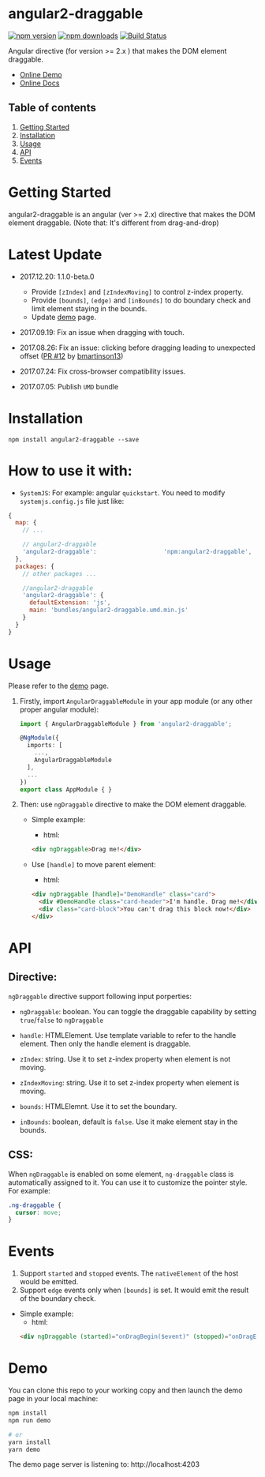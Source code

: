 # angular2-draggable
[![npm version](https://badge.fury.io/js/angular2-draggable.svg)](http://badge.fury.io/js/angular2-draggable)
[![npm downloads](https://img.shields.io/npm/dm/angular2-draggable.svg)](https://npmjs.org/angular2-draggable)
[![Build Status](https://travis-ci.org/xieziyu/angular2-draggable.svg?branch=master)](https://travis-ci.org/xieziyu/angular2-draggable)

Angular directive (for version >= 2.x ) that makes the DOM element draggable.

+ [Online Demo](https://xieziyu.github.io/angular2-draggable)
+ [Online Docs](https://xieziyu.github.io/angular2-draggable/api-doc)

## Table of contents 
1. [Getting Started](#getting-started)
3. [Installation](#installation)
4. [Usage](#usage)
5. [API](#api)
6. [Events](#events)

# Getting Started
angular2-draggable is an angular (ver >= 2.x) directive that makes the DOM element draggable. (Note that: It's different from drag-and-drop)

# Latest Update
+ 2017.12.20: 1.1.0-beta.0

  + Provide `[zIndex]` and `[zIndexMoving]` to control z-index property.
  + Provide `[bounds]`, `(edge)` and `[inBounds]` to do boundary check and limit element staying in the bounds.
  + Update [demo](https://xieziyu.github.io/angular2-draggable) page.


+ 2017.09.19: Fix an issue when dragging with touch.

+ 2017.08.26: Fix an issue: clicking before dragging leading to unexpected offset ([PR #12](https://github.com/xieziyu/angular2-draggable/pull/12) by [bmartinson13](https://github.com/bmartinson13))

+ 2017.07.24: Fix cross-browser compatibility issues.

+ 2017.07.05: Publish `UMD` bundle

# Installation
```
npm install angular2-draggable --save
```

# How to use it with:
+ `SystemJS`: For example: angular `quickstart`. You need to modify `systemjs.config.js` file just like:

```javascript
{
  map: {
    // ...

    // angular2-draggable
    'angular2-draggable':                   'npm:angular2-draggable',
  },
  packages: {
    // other packages ...

    //angular2-draggable
    'angular2-draggable': {
      defaultExtension: 'js',
      main: 'bundles/angular2-draggable.umd.min.js'
    }
  }
}
```

# Usage
Please refer to the [demo](https://xieziyu.github.io/angular2-draggable) page.

1. Firstly, import `AngularDraggableModule` in your app module (or any other proper angular module):
    ```typescript
    import { AngularDraggableModule } from 'angular2-draggable';

    @NgModule({
      imports: [
        ...,
        AngularDraggableModule
      ],
      ...
    })
    export class AppModule { }
    ```

2. Then: use `ngDraggable` directive to make the DOM element draggable.
    + Simple example:

      + html:
      ```html
      <div ngDraggable>Drag me!</div>
      ```

    + Use `[handle]` to move parent element:

      + html:
      ```html
      <div ngDraggable [handle]="DemoHandle" class="card">
        <div #DemoHandle class="card-header">I'm handle. Drag me!</div>
        <div class="card-block">You can't drag this block now!</div>
      </div>
      ```

# API

## Directive:
`ngDraggable` directive support following input porperties:
+ `ngDraggable`: boolean. You can toggle the draggable capability by setting `true`/`false` to `ngDraggable`

+ `handle`: HTMLElement. Use template variable to refer to the handle element. Then only the handle element is draggable.

+ `zIndex`: string. Use it to set z-index property when element is not moving.

+ `zIndexMoving`: string. Use it to set z-index property when element is moving.

+ `bounds`: HTMLElemnt. Use it to set the boundary.

+ `inBounds`: boolean, default is `false`. Use it make element stay in the bounds.

## CSS:
When `ngDraggable` is enabled on some element, `ng-draggable` class is automatically assigned to it. You can use it to customize the pointer style. For example:

```css
.ng-draggable {
  cursor: move;
}
```

# Events

1. Support `started` and `stopped` events. The `nativeElement` of the host would be emitted.
2. Support `edge` events only when `[bounds]` is set. It would emit the result of the boundary check.

+ Simple example:
  + html:
  ```html
  <div ngDraggable (started)="onDragBegin($event)" (stopped)="onDragEnd($event)">Drag me!</div>
  ```

# Demo
You can clone this repo to your working copy and then launch the demo page in your local machine:
```bash
npm install
npm run demo

# or
yarn install
yarn demo
```
The demo page server is listening to: http://localhost:4203